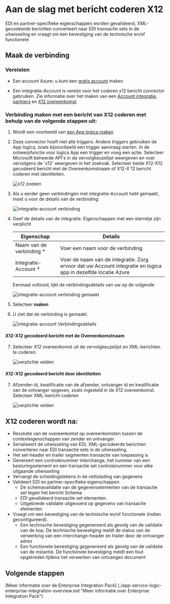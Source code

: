 <properties 
    pageTitle="Meer informatie over Enterprise Integration Pack coderen X12 bericht Connctor | Microsoft Azure App Service | Microsoft Azure" 
    description="Informatie over het gebruik van partners met de apps Enterprise Integration Pack en logica" 
    services="logic-apps" 
    documentationCenter=".net,nodejs,java"
    authors="padmavc" 
    manager="erikre" 
    editor=""/>

<tags 
    ms.service="logic-apps" 
    ms.workload="integration" 
    ms.tgt_pltfrm="na" 
    ms.devlang="na" 
    ms.topic="article" 
    ms.date="08/15/2016" 
    ms.author="padmavc"/>

# <a name="get-started-with-encode-x12-message"></a>Aan de slag met bericht coderen X12

EDI en partner-specifieke eigenschappen worden gevalideerd, XML-gecodeerde berichten converteert naar EDI transactie sets in de uitwisseling en vraagt om een bevestiging van de technische en/of functionele

## <a name="create-the-connection"></a>Maak de verbinding

### <a name="prerequisites"></a>Vereisten

* Een account Azure; u kunt een [gratis account](https://azure.microsoft.com/free) maken

* Een integratie-Account is vereist voor het coderen x12 bericht connector gebruiken. Zie informatie over het maken van een [Account integratie](./app-service-logic-enterprise-integration-create-integration-account.md), [partners](./app-service-logic-enterprise-integration-partners.md) en [X12 overeenkomst](./app-service-logic-enterprise-integration-x12.md)

### <a name="connect-to-encode-x12-message-using-the-following-steps"></a>Verbinding maken met een bericht van X12 coderen met behulp van de volgende stappen uit:

1. Wordt een voorbeeld van [een App logica maken](./app-service-logic-create-a-logic-app.md)

2. Deze connector hoeft niet alle triggers. Andere triggers gebruiken de App logica, zoals bijvoorbeeld een trigger aanvraag starten.  In de ontwerpfunctie voor logica App een trigger en voeg een actie.  Selecteer Microsoft beheerde API's in de vervolgkeuzelijst weergeven en voer vervolgens de 'x12' weergeven in het zoekvak.  Selecteer beide X12-X12 gecodeerd bericht met de Overeenkomstnaam of X12-X 12 bericht coderen met identiteiten.  

    ![x12 zoeken](./media/app-service-logic-enterprise-integration-x12connector/x12decodeimage1.png) 

3. Als u eerder geen verbindingen met integratie-Account hebt gemaakt, moet u voor de details van de verbinding

    ![integratie-account verbinding](./media/app-service-logic-enterprise-integration-x12connector/x12encodeimage1.png) 


4. Geef de details van de integratie.  Eigenschappen met een sterretje zijn verplicht

  	| Eigenschap | Details |
  	| -------- | ------- |
  	| Naam van de verbinding * | Voer een naam voor de verbinding |
  	| Integratie-Account * | Voer de naam van de integratie. Zorg ervoor dat uw Account integratie en logica app in dezelfde locatie Azure |

    Eenmaal voltooid, lijkt de verbindingsdetails van uw op de volgende

    ![integratie-account verbinding gemaakt](./media/app-service-logic-enterprise-integration-x12connector/x12encodeimage2.png) 


5. Selecteer **maken**

6. U ziet dat de verbinding is gemaakt.

    ![integratie-account Verbindingsdetails](./media/app-service-logic-enterprise-integration-x12connector/x12encodeimage3.png) 

#### <a name="x12---encode-x12-message-by-agreement-name"></a>X12-X12 gecodeerd bericht met de Overeenkomstnaam

7. Selecteer X12 overeenkomst uit de vervolgkeuzelijst en XML-berichten te coderen.

    ![verplichte velden](./media/app-service-logic-enterprise-integration-x12connector/x12encodeimage4.png) 

#### <a name="x12---encode-x12-message-by-identities"></a>X12-X12 gecodeerd bericht door identiteiten

7.  Afzender-id, kwalificatie van de afzender, ontvanger id en kwalificatie van de ontvanger opgeven, zoals ingesteld in de X12 overeenkomst.  Selecteer XML-bericht coderen

    ![verplichte velden](./media/app-service-logic-enterprise-integration-x12connector/x12encodeimage5.png) 

## <a name="x12-encode-does-following"></a>X12 coderen wordt na:

* Resolutie van de overeenkomst op overeenkomsten tussen de contexteigenschappen van zender en ontvanger.
* Serialiseert de uitwisseling van EDI, XML-gecodeerde berichten converteren naar EDI transactie sets in de uitwisseling.
* Het set-header en trailer segmenten transactie van toepassing is
* Genereert een controlenummer interchange, het nummer van een besturingselement en een transactie set controlenummer voor elke uitgaande uitwisseling
* Vervangt de scheidingstekens in de nettolading van gegevens
* Valideert EDI en partner-specifieke eigenschappen
    * De schemavalidatie van de gegevenselementen van de transactie set tegen het bericht Schema
    * EDI gevalideerd transactie set elementen.
    * Uitgebreide validatie uitgevoerd op gegevens van transactie elementen
* Vraagt om een bevestiging van de technische en/of functionele (indien geconfigureerd).
    * Een technische bevestiging gegenereerd als gevolg van de validatie van de kop. De technische bevestiging meldt de status van de verwerking van een interchange-header en trailer door de ontvanger adres
    * Een functionele bevestiging gegenereerd als gevolg van de validatie van de instantie. De functionele bevestiging meldt een fout opgetreden tijdens het verwerken van ontvangen document

## <a name="next-steps"></a>Volgende stappen

[Meer informatie over de Enterprise Integration Pack] (./app-service-logic-enterprise-integration-overview.md "Meer informatie over Enterprise Integration Pack") 

